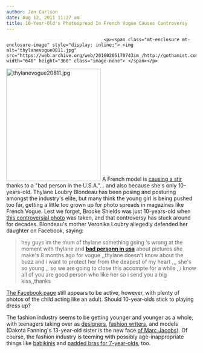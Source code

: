 ```yaml
---
author: Jen Carlson
date: Aug 12, 2011 11:27 am
title: 10-Year-Old's Photospread In French Vogue Causes Controversy
---
```


	
										<p><span class="mt-enclosure mt-enclosure-image" style="display: inline;"> <img alt="thylanevogue0811.jpg" src="https://web.archive.org/web/20160205170743im_/http://gothamist.com/attachments/arts_jen/thylanevogue0811.jpg" width="640" height="360" class="image-none"> </span></p>

<p><span class="mt-enclosure mt-enclosure-image" style="display: inline;"> <img alt="thylanevogue20811.jpg" src="https://web.archive.org/web/20160205170743im_/http://gothamist.com/attachments/arts_jen/thylanevogue20811.jpg" width="250" height="296" class="image-right"> </span>A French model is <a href="https://web.archive.org/web/20160205170743/http://jezebel.com/5828748/the-10+year+old-french-models-mother-responds-to-the-controversy-over-her-daughters-pictures">causing a stir</a> thanks to a &quot;bad person in the U.S.A.&quot;... and also because she&apos;s only 10-years-old. Thylane Loubry Blondeau has been posing and posturing amongst the industry&apos;s elite, but many think the young girl is being pushed too far, getting a little too grown up for photo spreads in magazines like French Vogue. Lest we forget, Brooke Shields was just 10-years-old when <a href="https://web.archive.org/web/20160205170743/http://gothamist.com/2009/09/30/brooke_shields.php">this controversial photo</a> was taken, and that controversy has stuck around for decades. Blondeau&apos;s mother Veronika Loubry allegedly defended her daughter on Facebook, saying:</p>

<blockquote>hey guys im the mum of thylane something going &#x2018;s wrong at the moment with thylane and <a href="https://web.archive.org/web/20160205170743/http://abcnews.go.com/GMA/video/10-year-vogue-model-young-young-14229482"><strong>bad personn in usa</strong></a> about pictures she make&apos;s 8 months ago for vogue ,,thylane doesn&apos;t know about the buzz and i want to protect her from the deapest of my heart ,,, she&apos;s so young ,, so we are going to close this accompte for a while ,,i know all of you are good person who like her so i send you a big kiss,,thanks</blockquote>

<p><a href="https://web.archive.org/web/20160205170743/https://www.facebook.com/pages/Miss-Thylane-Blondeau/192667520764436#!/pages/Miss-Thylane-Blondeau/192667520764436?sk=wall">The Facebook page</a> still appears to be active, however, with plenty of photos of the child acting like an adult. Should 10-year-olds stick to playing dress up? </p>

<p>The fashion industry seems to be getting younger and younger as a whole, with teenagers taking over as <a href="https://web.archive.org/web/20160205170743/http://www.time.com/time/photogallery/0,29307,1838809,00.html">designers</a>, <a href="https://web.archive.org/web/20160205170743/http://www.thestylerookie.com/">fashion writers</a>, and models (Dakota Fanning&apos;s 13-year-old sister is the new face <a href="https://web.archive.org/web/20160205170743/http://racked.com/archives/2011/07/06/elle-fannings-marc-by-marc-jacobs-fall-campaign.php">of Marc Jacobs</a>).  Of course, the fashion industry is teeming with possibly age-inappropriate things like <a href="https://web.archive.org/web/20160205170743/http://gothamist.com/2011/06/17/babikinis_when_babies_need_their_ow.php">babikinis</a> and <a href="https://web.archive.org/web/20160205170743/http://gothamist.com/2011/03/26/who_wouldnt_get_their_7-year-old_a.php">padded bras for 7-year-olds</a>, too.</p>					
										
									
				